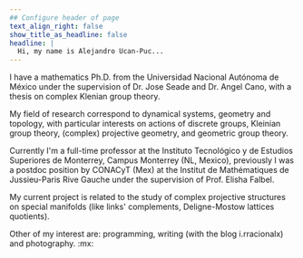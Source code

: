 ```yaml
---
## Configure header of page
text_align_right: false
show_title_as_headline: false
headline: |
  Hi, my name is Alejandro Ucan-Puc...
---
```


<!-- this is a subheadline -->
I have a mathematics Ph.D. from the Universidad Nacional Autónoma de México under the supervision of Dr. Jose Seade and Dr. Angel Cano, with a thesis on complex Klenian group theory. 

My field of research correspond to dynamical systems, geometry and topology, with particular interests on actions of discrete groups, Kleinian group theory, (complex) projective geometry, and geometric group theory.

Currently I'm a full-time professor at the Instituto Tecnológico y de Estudios Superiores de Monterrey, Campus Monterrey (NL, Mexico), previously I was a postdoc position by CONACyT (Mex) at the Institut de Mathématiques de Jussieu-Paris Rive Gauche under the supervision of Prof. Elisha Falbel. 

My current project is related to the study of complex projective structures on special manifolds (like links' complements, Deligne-Mostow lattices quotients). 

Other of my interest are: programming, writing (with the blog i.rracionalx) and photography. :mx:
